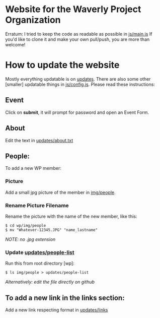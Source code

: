# Website for the Waverly Project Organization

Erratum: I tried to keep the code as readable as possible in [js/main.js](js/main.js) If you'd like to clone it and make your own pull/push, you are more than welcome!

# How to update the website

Mostly everything updatable is on [updates](updates). There are also some other [smaller] updatable things in [js/config.js](js/config.js). Please read these instructions:

## Event

Click on **submit**, it will prompt for password and open an Event Form.

## About

Edit the text in [updates/about.txt](updates/about.txt)

## People:

To add a new WP member:

### Picture

Add a small jpg picture of the member in [img/people](img/people).

### Rename Picture Filename

Rename the picture with the name of the new member, like this:

	$ cd wp/img/people
	$ mv "Whatever-12345.JPG" "name_lastname"

*NOTE: no .jpg extension*

### Update [updates/people-list](updates/people-list)

Run this from root directory [wp]:

	$ ls img/people > updates/people-list

*Alternatively: edit the file directly on github*

## To add a new link in the links section:

Add a new link respecting format in [updates/links](updates/links)
